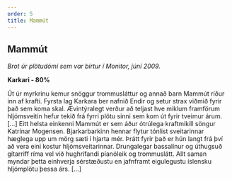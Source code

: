 ```yaml
---
order: 5
title: Mammút
---
```


## Mammút

*Brot úr plötudómi sem var birtur í Monitor, júní 2009.*

**Karkari - 80%**

Út úr myrkrinu kemur snöggur trommusláttur og annað barn Mammút ríður inn af krafti. Fyrsta lag Karkara ber nafnið Endir og setur strax viðmið fyrir það sem koma skal. Ævintýralegt verður að teljast hve miklum framförum hljómsveitin hefur tekið frá fyrri plötu sinni sem kom út fyrir tveimur árum. [...] Eitt helsta einkenni Mammút er sem áður ótrúlega kraftmikill söngur Katrínar Mogensen. Bjarkarbarkinn hennar flytur tónlist sveitarinnar hæglega upp um mörg sæti í hjarta mér. Þrátt fyrir það er hún langt frá því að vera eini kostur hljómsveitarinnar. Drungalegar bassalínur og úthugsuð gítarriff ríma vel við hughrífandi píanóleik og trommuslátt. Allt saman myndar þetta einhverja sérstæðustu en jafnframt eigulegustu íslensku hljómplötu þessa árs. [...]
